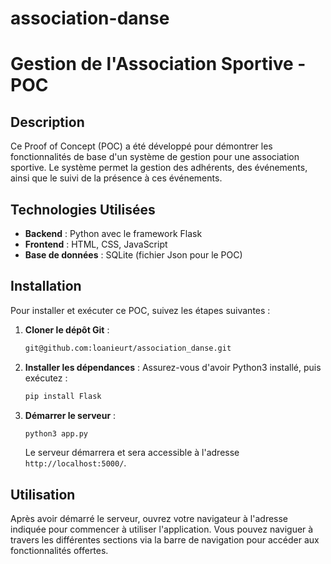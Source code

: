 # association-danse


# Gestion de l'Association Sportive - POC

## Description
Ce Proof of Concept (POC) a été développé pour démontrer les fonctionnalités de base d'un système de gestion pour une association sportive. Le système permet la gestion des adhérents, des événements, ainsi que le suivi de la présence à ces événements.


## Technologies Utilisées
- **Backend** : Python avec le framework Flask
- **Frontend** : HTML, CSS, JavaScript
- **Base de données** : SQLite (fichier Json pour le POC)

## Installation
Pour installer et exécuter ce POC, suivez les étapes suivantes :

1. **Cloner le dépôt Git** :
   ```bash
   git@github.com:loanieurt/association_danse.git
   ```
2. **Installer les dépendances** :
   Assurez-vous d'avoir Python3 installé, puis exécutez :
   ```bash
   pip install Flask
   ```
3. **Démarrer le serveur** :
   ```bash
   python3 app.py
   ```
   Le serveur démarrera et sera accessible à l'adresse `http://localhost:5000/`.

## Utilisation
Après avoir démarré le serveur, ouvrez votre navigateur à l'adresse indiquée pour commencer à utiliser l'application. Vous pouvez naviguer à travers les différentes sections via la barre de navigation pour accéder aux fonctionnalités offertes.
